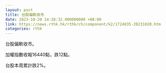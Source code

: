 ```yaml
---
layout: post
title: 台股偏軟收市
date: 2023-10-20 14:28:32.000000000 +08:00
link: https://news.rthk.hk/rthk/ch/component/k2/1724035-20231020.htm
categories: rthk
---
```


台股偏軟收市。

加權指數收報16440點，跌12點。

台股本周累計跌2%。
